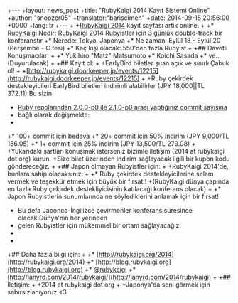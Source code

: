 +---
+layout: news_post
+title: "RubyKaigi 2014 Kayıt Sistemi Online"
+author: "snoozer05"
+translator:"bariscimen"
+date: 2014-09-15 20:56:00 +0000
+lang: tr
+---
+
+[RubyKaigi 2014](http://rubykaigi.org/2014) kayıt sayfası artık online.
+
+* RubyKaigi Nedir: RubyKaigi 2014 Rubyistler için 3 günlük double-track bir konferanstır
+* Nerede: Tokyo, Japonya
+* Ne zaman: Eylül 18 - Eylül 20 (Perşembe - C.tesi)
+* Kaç kişi olacak: 550'den fazla Rubyist
+
+## Davetli Konuşmacılar:
+
+* Yukihiro "Matz" Matsumoto
+* Koichi Sasada
+* ve... (Duyurulacak)
+
+## Kayıt ol:
+
+EarlyBird biletler şuan açık ve sınırlı.Çabuk ol!
+
+[http://rubykaigi.doorkeeper.jp/events/12215](http://rubykaigi.doorkeeper.jp/events/12215)
+
+Ruby çekirdek destekleyicileri EarlyBird biletleri indirimli alabilirler (JPY 18,000||TL 372.11).Bu sizin
+ [Ruby repolarından 2.0.0-p0 ile 2.1.0-p0 arası yaptığınız commit sayısına](https://gist.github.com/snoozer05/ca9860c57683e4221d10)
+  bağlı olarak değişmekte:
+
+* 100+ commit için bedava
+* 20+ commit için 50% indirim (JPY 9,000/TL 186.05)
+* 1+ commit için 25% indirim (JPY 13,500/TL 279.08)
+
+Yukarıdaki şartları konuşmak isterseniz bizimle iletişim (2014 at rubykaigi dot org) kurun.
+Size bilet üzerinden indirim sağlayacak ilgili bir kupon kodu göndereceğiz.
+
+## Japon olmayan Rubyistler için:
+
+RubyKaigi 2014'de, bunlara sahip olacaksınız:
+
+* Ruby çekirdek destekleyicilerine selam vermek ve teşekkür etmek için büyük bir fırsat!!
+(RubyKaigi dünya çapında en fazla Ruby çekirdek destekliyicisinin katılacağı konferans olacak)
+
+* Japon Rubyistlerin sunumlarında ne söylediklerini anlamak için bir fırsat!
+ Bu defa Japonca-İngilizce çevirmenler konferans süresince olacak.Dünya'nın her yerinden
+ gelen Rubyistler için mükemmel bir ortam sağlayacağız.
+ 
+
+## Daha fazla bilgi için:
+
+* [http://rubykaigi.org/2014](http://rubykaigi.org/2014)
+* [http://blog.rubykaigi.org](http://blog.rubykaigi.org)
+* [@rubykaigi](https://twitter.com/rubykaigi)
+* [http://lanyrd.com/2014/rubykaigi/](http://lanyrd.com/2014/rubykaigi)
+
+## İletişim:
+
+2014 at rubykaigi dot org
+
+Japonya'da seni görmek için sabırsızlanıyoruz <3
